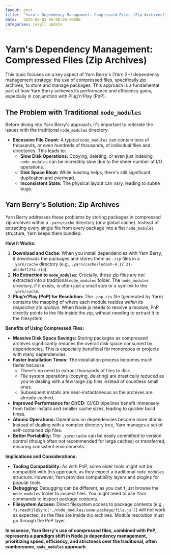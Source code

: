 ```yaml
---
layout: post
title:  "Yarn's Dependency Management: Compressed Files (Zip Archives)"
date:   2025-08-03 00:00:00 +0900
categories: jekyll update
---
```

# Yarn's Dependency Management: Compressed Files (Zip Archives)

This topic focuses on a key aspect of Yarn Berry's (Yarn 2+) dependency management strategy: the use of compressed files, specifically zip archives, to store and manage packages. This approach is a fundamental part of how Yarn Berry achieves its performance and efficiency gains, especially in conjunction with Plug'n'Play (PnP).

## The Problem with Traditional `node_modules`
Before diving into Yarn Berry's approach, it's important to reiterate the issues with the traditional `node_modules` directory:
*   **Excessive File Count:** A typical `node_modules` can contain tens of thousands, or even hundreds of thousands, of individual files and directories. This leads to:
    *   **Slow Disk Operations:** Copying, deleting, or even just indexing `node_modules` can be incredibly slow due to the sheer number of I/O operations.
    *   **Disk Space Bloat:** While hoisting helps, there's still significant duplication and overhead.
    *   **Inconsistent State:** The physical layout can vary, leading to subtle bugs.

## Yarn Berry's Solution: Zip Archives

Yarn Berry addresses these problems by storing packages in compressed zip archives within a `.yarn/cache` directory (or a global cache). Instead of extracting every single file from every package into a flat `node_modules` structure, Yarn keeps them bundled.

**How it Works:**
1.  **Download and Cache:** When you install dependencies with Yarn Berry, it downloads the packages and stores them as `.zip` files in a `.yarn/cache` directory (e.g., `.yarn/cache/lodash-4.17.21-abcdef1234.zip`).
2.  **No Extraction to `node_modules`:** Crucially, these zip files are *not* extracted into a traditional `node_modules` folder. The `node_modules` directory, if it exists, is often just a small stub or a symlink to the `.yarn/cache`.
3.  **Plug'n'Play (PnP) for Resolution:** The `.pnp.cjs` file (generated by Yarn) contains the mapping of where each module resides *within its respective zip archive*. When Node.js needs to resolve a module, PnP directly points to the file inside the zip, without needing to extract it to the filesystem.

**Benefits of Using Compressed Files:**
*   **Massive Disk Space Savings:** Storing packages as compressed archives significantly reduces the overall disk space consumed by dependencies. This is especially beneficial for monorepos or projects with many dependencies.
*   **Faster Installation Times:** The installation process becomes much faster because:
    *   There's no need to extract thousands of files to disk.
    *   File system operations (copying, deleting) are drastically reduced as you're dealing with a few large zip files instead of countless small ones.
    *   Subsequent installs are near-instantaneous as the archives are already cached.
*   **Improved Performance for CI/CD:** CI/CD pipelines benefit immensely from faster installs and smaller cache sizes, leading to quicker build times.
*   **Atomic Operations:** Operations on dependencies become more atomic. Instead of dealing with a complex directory tree, Yarn manages a set of self-contained zip files.
*   **Better Portability:** The `.yarn/cache` can be easily committed to version control (though often not recommended for large caches) or transferred, ensuring consistent environments.

**Implications and Considerations:**
*   **Tooling Compatibility:** As with PnP, some older tools might not be compatible with this approach, as they expect a traditional `node_modules` structure. However, Yarn provides compatibility layers and plugins for popular tools.
*   **Debugging:** Debugging can be different, as you can't just browse the `node_modules` folder to inspect files. You might need to use Yarn commands to inspect package contents.
*   **Filesystem Access:** Direct filesystem access to package contents (e.g., `fs.readFileSync('./node_modules/some-package/file.js')`) will not work as expected, as the files are inside zip archives. Module resolution must go through the PnP layer.

**In essence, Yarn Berry's use of compressed files, combined with PnP, represents a paradigm shift in Node.js dependency management, prioritizing speed, efficiency, and strictness over the traditional, often cumbersome, `node_modules` approach.**